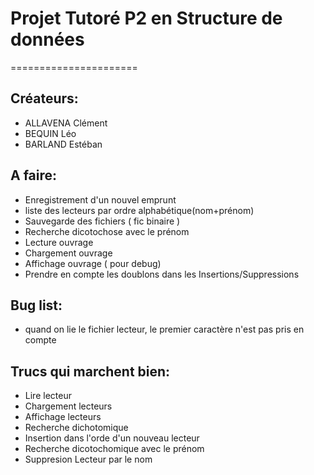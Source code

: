 # Projet Tutoré P2 en Structure de données

======================

## Créateurs:
* ALLAVENA Clément
* BEQUIN Léo
* BARLAND Estéban

## A faire:
* Enregistrement d'un nouvel emprunt
* liste des lecteurs par ordre alphabétique(nom+prénom)
* Sauvegarde des fichiers ( fic binaire )
* Recherche dicotochose avec le prénom
* Lecture ouvrage 
* Chargement ouvrage
* Affichage ouvrage ( pour debug) 
* Prendre en compte les doublons dans les Insertions/Suppressions

## Bug list:
* quand on lie le fichier lecteur, le premier caractère n'est pas pris en compte

## Trucs qui marchent bien:
* Lire lecteur
* Chargement lecteurs
* Affichage lecteurs
* Recherche dichotomique
* Insertion dans l'orde d'un nouveau lecteur
* Recherche dicotochomique avec le prénom
* Suppresion Lecteur par le nom
